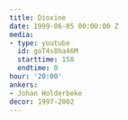 ```yaml
---
title: Dioxine
date: 1999-06-05 00:00:00 Z
media:
- type: youtube
  id: goT4s8ha46M
  starttime: 158
  endtime: 0
hour: '20:00'
ankers:
- Johan Holderbeke
decor: 1997-2002
---
```


